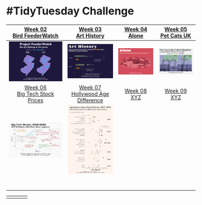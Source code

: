 # #TidyTuesday Challenge

<!-- table header, followed by pictures link -->

|   [Week 02<br>Bird FeederWatch](https://github.com/poncest/tidytuesday/tree/main/2023/Week_02)    |       [Week 03<br>Art History](https://github.com/poncest/tidytuesday/tree/main/2023/Week_03)        | [Week 04<br>Alone](https://github.com/poncest/tidytuesday/tree/main/2023/Week_04) | [Week 05<br>Pet Cats UK](https://github.com/poncest/tidytuesday/tree/main/2023/Week_05) |
|:----------------:|:----------------:|:----------------:|:----------------:|
|                                ![](Week_02/2023_02.png "Week 02")                                 |                                  ![](Week_03/2023_03.png "Week 03")                                  |                        ![](Week_04/2023_04.png "Week 04")                         |                           ![](Week_05/2023_05.png "Week 05")                            |
| [Week 06<br>Big Tech Stock Prices](https://github.com/poncest/tidytuesday/tree/main/2023/Week_06) | [Week 07<br>Hollywood Age Difference](https://github.com/poncest/tidytuesday/tree/main/2023/Week_07) |  [Week 08<br>XYZ](https://github.com/poncest/tidytuesday/tree/main/2023/Week_08)  |     [Week 09<br>XYZ](https://github.com/poncest/tidytuesday/tree/main/2023/Week_09)     |
|                                ![](Week_06/2023_06.png "Week 06")                                 |                                  ![](Week_07/2023_07.png "Week 07")                                  |                                                                                   |                                                                                         |
|                                                                                                   |                                                                                                      |                                                                                   |                                                                                         |
|                                                                                                   |                                                                                                      |                                                                                   |                                                                                         |
|                                                                                                   |                                                                                                      |                                                                                   |                                                                                         |
|                                                                                                   |                                                                                                      |                                                                                   |                                                                                         |
|                                                                                                   |                                                                                                      |                                                                                   |                                                                                         |
|                                                                                                   |                                                                                                      |                                                                                   |                                                                                         |
|                                                                                                   |                                                                                                      |                                                                                   |                                                                                         |

|     |     |     |     |
|-----|-----|-----|-----|
|     |     |     |     |
